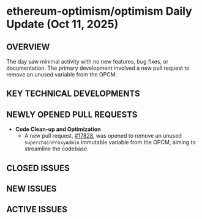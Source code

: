 # ethereum-optimism/optimism Daily Update (Oct 11, 2025)
## OVERVIEW 
The day saw minimal activity with no new features, bug fixes, or documentation. The primary development involved a new pull request to remove an unused variable from the OPCM.

## KEY TECHNICAL DEVELOPMENTS

## NEWLY OPENED PULL REQUESTS
- **Code Clean-up and Optimization**
  - A new pull request, [#17828](https://github.com/ethereum-optimism/optimism/pull/17828), was opened to remove an unused `superchainProxyAdmin` immutable variable from the OPCM, aiming to streamline the codebase.

## CLOSED ISSUES

## NEW ISSUES

## ACTIVE ISSUES
